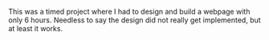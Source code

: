 This was a timed project where I had to design and build a webpage with only 6 hours. Needless to say the design did not really get implemented, but at least it works.
